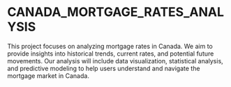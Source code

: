 # CANADA_MORTGAGE_RATES_ANALYSIS
This project focuses on analyzing mortgage rates in Canada. We aim to provide insights into historical trends, current rates, and potential future movements. Our analysis will include data visualization, statistical analysis, and predictive modeling to help users understand and navigate the mortgage market in Canada.
